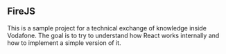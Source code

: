 ## FireJS

This is a sample project for a technical exchange of knowledge inside Vodafone. The goal is to try to understand how React works internally and how to implement a simple version of it.